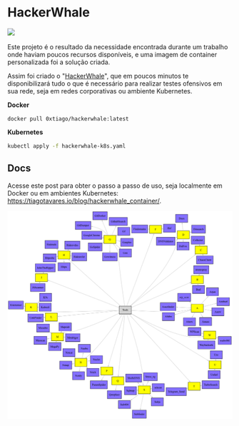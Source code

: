 # HackerWhale
![](https://res.cloudinary.com/dtr6hzxnx/image/upload/v1723166559/blog/HackerWhale_-_tiagotavares.io_xrvsrq.png)


Este projeto é o resultado da necessidade encontrada durante um trabalho onde haviam poucos recursos disponíveis, e uma imagem de container personalizada foi a solução criada. 

Assim foi criado o "[HackerWhale](https://github.com/0xtiago/HackerWhale)", que em poucos minutos te disponibilizará tudo o que é necessário para realizar testes ofensivos em sua rede, seja em redes corporativas ou ambiente Kubernetes.

**Docker**

```
docker pull 0xtiago/hackerwhale:latest
```

**Kubernetes**

```bash
kubectl apply -f hackerwhale-k8s.yaml
```

## Docs

Acesse este post para obter o passo a passo de uso, seja localmente em Docker ou em ambientes Kubernetes: https://tiagotavares.io/blog/hackerwhale_container/. 

![Tools](assets/tools_map.png)
